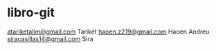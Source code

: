 # libro-git
atariketalim@gmail.com Tariket
haoen.z219@gmail.com Haoen
Andreu
siracasillas14@gmail.com Sira
